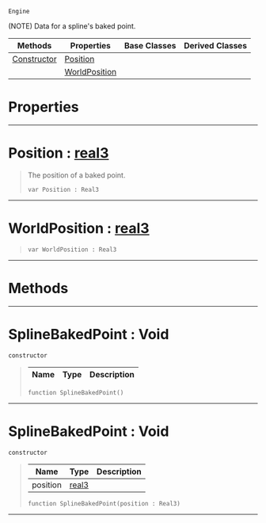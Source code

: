  `Engine`

(NOTE) Data for a spline's baked point.

|Methods|Properties|Base Classes|Derived Classes|
|---|---|---|---|
|[ Constructor](https://github.com/PlasmaEngine/PlasmaDocs/tree/master/docs/C%2B%2B/code_reference/class_reference/splinebakedpoint.markdown#splinebakedpoint-void)|[ Position](https://github.com/PlasmaEngine/PlasmaDocs/tree/master/docs/C%2B%2B/code_reference/class_reference/splinebakedpoint.markdown#position-plasma-engine-doc)| | |
| |[ WorldPosition](https://github.com/PlasmaEngine/PlasmaDocs/tree/master/docs/C%2B%2B/code_reference/class_reference/splinebakedpoint.markdown#worldposition-plasma-engin)| | |


 #  Properties


---  
 #  Position : [real3](https://github.com/PlasmaEngine/PlasmaDocs/tree/master/docs/C%2B%2B/code_reference/lightning_base_types/real3.markdown)

> The position of a baked point.
> ``` lang=cpp, name=Lightning
> var Position : Real3


---  
 #  WorldPosition : [real3](https://github.com/PlasmaEngine/PlasmaDocs/tree/master/docs/C%2B%2B/code_reference/lightning_base_types/real3.markdown)

> 
> ``` lang=cpp, name=Lightning
> var WorldPosition : Real3


---  
 #  Methods


---  
 #  SplineBakedPoint : Void

 `constructor`

> 
> |Name|Type|Description|
> |---|---|---|
> ``` lang=cpp, name=Lightning
> function SplineBakedPoint()
> ``` 


---  
 #  SplineBakedPoint : Void

 `constructor`

> 
> |Name|Type|Description|
> |---|---|---|
> |position|[real3](https://github.com/PlasmaEngine/PlasmaDocs/tree/master/docs/C%2B%2B/code_reference/lightning_base_types/real3.markdown)| |
> ``` lang=cpp, name=Lightning
> function SplineBakedPoint(position : Real3)
> ``` 


---  
 

 